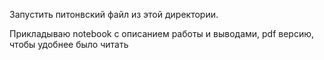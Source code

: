 Запустить питонвский файл из этой директории.

Прикладываю notebook с описанием работы и выводами, pdf версию, чтобы удобнее было читать
